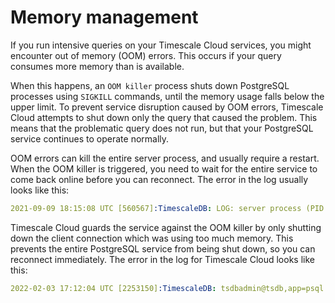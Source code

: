 # Memory management
If you run intensive queries on your Timescale Cloud services, you might
encounter out of memory (OOM) errors. This occurs if your query consumes more
memory than is available.

When this happens, an `OOM killer` process shuts down PostgreSQL processes using
`SIGKILL` commands, until the memory usage falls below the upper limit. To
prevent service disruption caused by OOM errors, Timescale Cloud attempts to
shut down only the query that caused the problem. This means that the
problematic query does not run, but that your PostgreSQL service continues to
operate normally.

OOM errors can kill the entire server process, and usually require a restart.
When the OOM killer is triggered, you need to wait for the entire service to
come back online before you can reconnect. The error in the log usually looks
like this:
```yml
2021-09-09 18:15:08 UTC [560567]:TimescaleDB: LOG: server process (PID 2351983) was terminated by signal 9: Killed
```

Timescale Cloud guards the service against the OOM killer by only shutting down
the client connection which was using too much memory. This prevents the entire
PostgreSQL service from being shut down, so you can reconnect immediately. The
error in the log for Timescale Cloud looks like this:
```yml
2022-02-03 17:12:04 UTC [2253150]:TimescaleDB: tsdbadmin@tsdb,app=psql [53200] ERROR: out of memory
```

